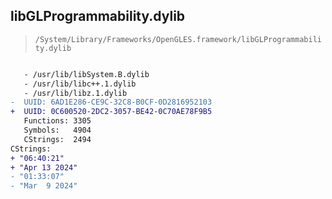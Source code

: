 ## libGLProgrammability.dylib

> `/System/Library/Frameworks/OpenGLES.framework/libGLProgrammability.dylib`

```diff

   - /usr/lib/libSystem.B.dylib
   - /usr/lib/libc++.1.dylib
   - /usr/lib/libz.1.dylib
-  UUID: 6AD1E286-CE9C-32C8-B0CF-0D2816952103
+  UUID: 0C600520-2DC2-3057-BE42-0C70AE78F9B5
   Functions: 3305
   Symbols:   4904
   CStrings:  2494
CStrings:
+ "06:40:21"
+ "Apr 13 2024"
- "01:33:07"
- "Mar  9 2024"

```
